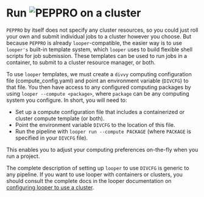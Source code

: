 # Run <img src="../../img/peppro_logo_black.svg" alt="PEPPRO" class="img-fluid" style="max-height:35px; margin-top:-15px; margin-bottom:-10px"> on a cluster

`PEPPRO` by itself does not specify any cluster resources, so you could just roll your own and submit individual jobs to a cluster however you choose. But because `PEPPRO` is already `looper`-compatible, the easier way is to use `looper's` built-in template system, which `looper` uses to build flexible shell scripts for job submission. These templates can be used to run jobs in a container, to submit to a cluster resource manager, or both.

To use `looper` templates, we must create a `divvy` computing configuration file (compute_config.yaml) and point an environment variable (`DIVCFG`) to that file. You then have access to any configured computing packages by using `looper --compute <package>`, where `package` can be any computing system you configure.  In short, you will need to:

- Set up a compute configuration file that includes a containerized or cluster compute template (or both).
- Point the environment variable `DIVCFG` to the location of this file.
- Run the pipeline with `looper run --compute PACKAGE` (where `PACKAGE` is specified in your `DIVCFG` file).

This enables you to adjust your computing preferences on-the-fly when you run a project.

The complete description of setting up `looper` to use `DIVCFG` is generic to any pipeline. If you want to use looper with containers or clusters, you should consult the complete docs in the looper documentation on [configuring looper to use a cluster](http://code.databio.org/looper/cluster-computing/).
